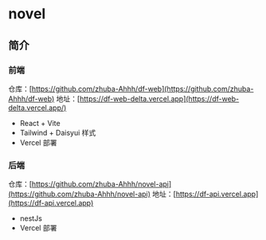 # novel

## 简介

### 前端

仓库：[https://github.com/zhuba-Ahhh/df-web](https://github.com/zhuba-Ahhh/df-web)
地址：[https://df-web-delta.vercel.app](https://df-web-delta.vercel.app/)

- React + Vite
- Tailwind + Daisyui 样式
- Vercel 部署

### 后端

仓库：[https://github.com/zhuba-Ahhh/novel-api](https://github.com/zhuba-Ahhh/novel-api)
地址：[https://df-api.vercel.app](https://df-api.vercel.app)

- nestJs
- Vercel 部署
